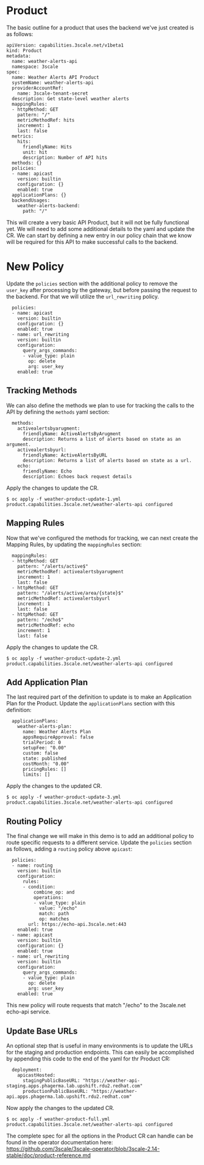 # Product

The basic outline for a product that uses the backend we've just created is as follows:

~~~
apiVersion: capabilities.3scale.net/v1beta1
kind: Product
metadata:
  name: weather-alerts-api
  namespace: 3scale
spec:
  name: Weather Alerts API Product
  systemName: weather-alerts-api
  providerAccountRef:
    name: 3scale-tenant-secret
  description: Get state-level weather alerts
  mappingRules:
  - httpMethod: GET
    pattern: "/"
    metricMethodRef: hits
    increment: 1
    last: false
  metrics:
    hits:
      friendlyName: Hits
      unit: hit
      description: Number of API hits
  methods: {}
  policies:
  - name: apicast
    version: builtin
    configuration: {}
    enabled: true
  applicationPlans: {}
  backendUsages:
    weather-alerts-backend:
      path: "/"
~~~

This will create a very basic API Product, but it will not be fully functional yet. We will need to add some additional details to the yaml and update the CR. We can start by defining a new entry in our policy chain that we know will be required for this API to make successful calls to the backend.

# New Policy

Update the `policies` section with the additional policy to remove the `user_key` after processing by the gateway, but before passing the request to the backend. For that we will utilize the `url_rewriting` policy.

~~~
  policies:
  - name: apicast
    version: builtin
    configuration: {}
    enabled: true
  - name: url_rewriting
    version: builtin
    configuration:
      query_args_commands:
      - value_type: plain
        op: delete
        arg: user_key
    enabled: true
~~~


## Tracking Methods

We can also define the methods we plan to use for tracking the calls to the API by defining the `methods` yaml section:

~~~
  methods:
    activealertsbyarugment:
      friendlyName: ActiveAlertsByArugment
      description: Returns a list of alerts based on state as an argument.
    activealertsbyurl:
      friendlyName: ActiveAlertsByURL
      description: Returns a list of alerts based on state as a url.
    echo:
      friendlyName: Echo
      description: Echoes back request details
~~~

Apply the changes to update the CR.

~~~
$ oc apply -f weather-product-update-1.yml 
product.capabilities.3scale.net/weather-alerts-api configured
~~~

## Mapping Rules

Now that we've configured the methods for tracking, we can next create the Mapping Rules, by updating the `mappingRules` section:

~~~
  mappingRules:
  - httpMethod: GET
    pattern: "/alerts/active$"
    metricMethodRef: activealertsbyarugment
    increment: 1
    last: false
  - httpMethod: GET
    pattern: "/alerts/active/area/{state}$"
    metricMethodRef: activealertsbyurl
    increment: 1
    last: false
  - httpMethod: GET
    pattern: "/echo$"
    metricMethodRef: echo
    increment: 1
    last: false
~~~

Apply the changes to update the CR.

~~~
$ oc apply -f weather-product-update-2.yml 
product.capabilities.3scale.net/weather-alerts-api configured
~~~

## Add Application Plan

The last required part of the definition to update is to make an Application Plan for the Product. Update the `applicationPlans` section with this definition:

~~~
  applicationPlans:
    weather-alerts-plan:
      name: Weather Alerts Plan
      appsRequireApproval: false
      trialPeriod: 0
      setupFee: "0.00"
      custom: false
      state: published
      costMonth: "0.00"
      pricingRules: []
      limits: []
~~~

Apply the changes to the updated CR.

~~~
$ oc apply -f weather-product-update-3.yml 
product.capabilities.3scale.net/weather-alerts-api configured
~~~

## Routing Policy

The final change we will make in this demo is to add an additional policy to route specific requests to a different service. Update the `policies` section as follows, adding a `routing` policy above `apicast`:

~~~
  policies:
  - name: routing
    version: builtin
    configuration:
      rules:
      - condition:
          combine_op: and
          operations:
          - value_type: plain
            value: "/echo"
            match: path
            op: matches
        url: https://echo-api.3scale.net:443
    enabled: true
  - name: apicast
    version: builtin
    configuration: {}
    enabled: true
  - name: url_rewriting
    version: builtin
    configuration:
      query_args_commands:
      - value_type: plain
        op: delete
        arg: user_key
    enabled: true
~~~

This new policy will route requests that match "/echo" to the 3scale.net echo-api service.

## Update Base URLs

An optional step that is useful in many environments is to update the URLs for the staging and production endpoints. This can easily be accomplished by appending this code to the end of the yaml for thr Product CR:

~~~
  deployment:
    apicastHosted:
      stagingPublicBaseURL: "https://weather-api-staging.apps.phagerma.lab.upshift.rdu2.redhat.com"
      productionPublicBaseURL: "https://weather-api.apps.phagerma.lab.upshift.rdu2.redhat.com"
~~~

Now apply the changes to the updated CR.

~~~
$ oc apply -f weather-product-full.yml 
product.capabilities.3scale.net/weather-alerts-api configured
~~~

The complete spec for all the options in the Product CR can handle can be found in the operator documentation here: https://github.com/3scale/3scale-operator/blob/3scale-2.14-stable/doc/product-reference.md